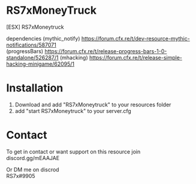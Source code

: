# RS7xMoneyTruck

[ESX] RS7xMoneytruck

dependencies
(mythic_notify) https://forum.cfx.re/t/dev-resource-mythic-notifications/587071      
(progressBars) https://forum.cfx.re/t/release-progress-bars-1-0-standalone/526287/1
(mhacking) https://forum.cfx.re/t/release-simple-hacking-minigame/62095/1

# Installation 
1. Download and add "RS7xMoneytruck" to your resources folder
2. add "start RS7xMoneytruck" to your server.cfg

# Contact
To get in contact or want support on this resource join               
discord.gg/mEAAJAE

Or DM me on discrod                                           
RS7x#9905
